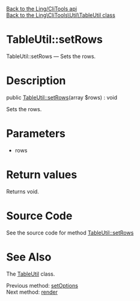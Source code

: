 [Back to the Ling/CliTools api](https://github.com/lingtalfi/CliTools/blob/master/doc/api/Ling/CliTools.md)<br>
[Back to the Ling\CliTools\Util\TableUtil class](https://github.com/lingtalfi/CliTools/blob/master/doc/api/Ling/CliTools/Util/TableUtil.md)


TableUtil::setRows
================



TableUtil::setRows — Sets the rows.




Description
================


public [TableUtil::setRows](https://github.com/lingtalfi/CliTools/blob/master/doc/api/Ling/CliTools/Util/TableUtil/setRows.md)(array $rows) : void




Sets the rows.




Parameters
================


- rows

    


Return values
================

Returns void.








Source Code
===========
See the source code for method [TableUtil::setRows](https://github.com/lingtalfi/CliTools/blob/master/Util/TableUtil.php#L127-L130)


See Also
================

The [TableUtil](https://github.com/lingtalfi/CliTools/blob/master/doc/api/Ling/CliTools/Util/TableUtil.md) class.

Previous method: [setOptions](https://github.com/lingtalfi/CliTools/blob/master/doc/api/Ling/CliTools/Util/TableUtil/setOptions.md)<br>Next method: [render](https://github.com/lingtalfi/CliTools/blob/master/doc/api/Ling/CliTools/Util/TableUtil/render.md)<br>

